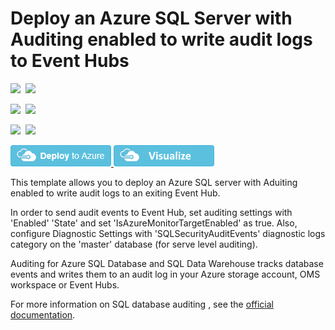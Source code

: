 # Deploy an Azure SQL Server with Auditing enabled to write audit logs to Event Hubs

<IMG SRC="https://azbotstorage.blob.core.windows.net/badges/201-sql-auditing-server-policy-to-eventhub/PublicLastTestDate.svg" />&nbsp;
<IMG SRC="https://azbotstorage.blob.core.windows.net/badges/201-sql-auditing-server-policy-to-eventhub/PublicDeployment.svg" />&nbsp;

<IMG SRC="https://azbotstorage.blob.core.windows.net/badges/201-sql-auditing-server-policy-to-eventhub/FairfaxLastTestDate.svg" />&nbsp;
<IMG SRC="https://azbotstorage.blob.core.windows.net/badges/201-sql-auditing-server-policy-to-eventhub/FairfaxDeployment.svg" />&nbsp;

<IMG SRC="https://azbotstorage.blob.core.windows.net/badges/201-sql-auditing-server-policy-to-eventhub/BestPracticeResult.svg" />&nbsp;
<IMG SRC="https://azbotstorage.blob.core.windows.net/badges/201-sql-auditing-server-policy-to-eventhub/CredScanResult.svg" />&nbsp;

<a href="https://portal.azure.com/#create/Microsoft.Template/uri/https%3A%2F%2Fraw.githubusercontent.com%2FAzure%2Fazure-quickstart-templates%2Fmaster%2F201-sql-auditing-server-policy-to-eventhub%2Fazuredeploy.json" target="_blank">
    <img src="https://raw.githubusercontent.com/Azure/azure-quickstart-templates/master/1-CONTRIBUTION-GUIDE/images/deploytoazure.png"/>
</a>
<a href="http://armviz.io/#/?load=https%3A%2F%2Fraw.githubusercontent.com%2FAzure%2Fazure-quickstart-templates%2Fmaster%2F201-sql-auditing-server-policy-to-eventhub%2Fazuredeploy.json" target="_blank">
    <img src="https://raw.githubusercontent.com/Azure/azure-quickstart-templates/master/1-CONTRIBUTION-GUIDE/images/visualizebutton.png"/>
</a>

This template allows you to deploy an Azure SQL server with Aduiting enabled to write audit logs to an exiting Event Hub.

In order to send audit events to Event Hub, set auditing settings with 'Enabled' 'State' and set 'IsAzureMonitorTargetEnabled' as true.
Also, configure Diagnostic Settings with 'SQLSecurityAuditEvents' diagnostic logs category on the 'master' database (for serve level auditing).

Auditing for Azure SQL Database and SQL Data Warehouse tracks database events and writes them to an audit log in your Azure storage account, OMS workspace or Event Hubs.

For more information on SQL database auditing , see the [official documentation]( https://docs.microsoft.com/en-us/azure/sql-database/sql-database-auditing).
